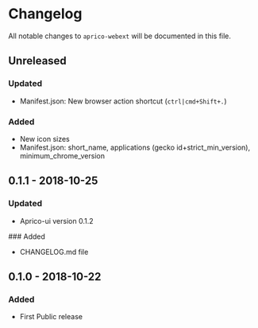 # Changelog
All notable changes to `aprico-webext` will be documented in this file.

## Unreleased
### Updated
- Manifest.json: New browser action shortcut (`ctrl|cmd+Shift+.`)

### Added
- New icon sizes
- Manifest.json: short_name, applications (gecko id+strict_min_version), minimum_chrome_version

## 0.1.1 - 2018-10-25
### Updated
- Aprico-ui version 0.1.2

### Added
- CHANGELOG.md file

## 0.1.0 - 2018-10-22
### Added
- First Public release